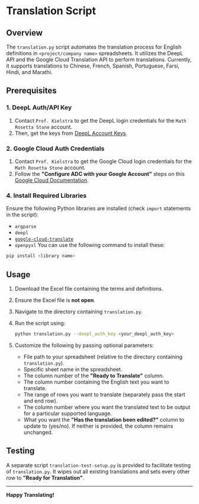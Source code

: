 # Translation Script

## Overview
The `translation.py` script automates the translation process for English definitions in `<project/company name>` spreadsheets. It utilizes the DeepL API and the Google Cloud Translation API to perform translations. Currently, it supports translations to Chinese, French, Spanish, Portuguese, Farsi, Hindi, and Marathi.

## Prerequisites

### 1. DeepL Auth/API Key
1. Contact `Prof. Kielstra` to get the DeepL login credentials for the `Math Rosetta Stone` account.
2. Then, get the keys from [DeepL Account Keys](https://www.deepl.com/en/your-account/keys).

### 2. Google Cloud Auth Credentials
1. Contact `Prof. Kielstra` to get the Google Cloud login credentials for the `Math Rosetta Stone` account.
2. Follow the **"Configure ADC with your Google Account"** steps on this [Google Cloud Documentation](https://cloud.google.com/docs/authentication/set-up-adc-local-dev-environment).

### 4. Install Required Libraries
Ensure the following Python libraries are installed (check `import` statements in the script):
  - `argparse`
  - `deepl`
  - [`google-cloud-translate`](https://cloud.google.com/translate/docs/reference/libraries/v2/python)
  - `openpyxl`
  You can use the following command to install these:
  ```bash
  pip install <library name>
  ```

## Usage
1. Download the Excel file containing the terms and definitions.
2. Ensure the Excel file is **not open**.
3. Navigate to the directory containing `translation.py`.
4. Run the script using:

   ```bash
   python translation.py --deepl_auth_key <your_deepl_auth_key>
   ```

5. Customize the following by passing optional parameters:
   - File path to your spreadsheet (relative to the directory containing `translation.py`).
   - Specific sheet name in the spreadsheet.
   - The column number of the **"Ready to Translate"** column.
   - The column number containing the English text you want to translate.
   - The range of rows you want to translate (separately pass the start and end row).
   - The column number where you want the translated text to be output for a particular supported language.
   - What you want the **"Has the translation been edited?"** column to update to (yes/no). If neither is provided, the column remains unchanged.

## Testing
A separate script `translation-test-setup.py` is provided to facilitate testing of `translation.py`. It wipes out all existing translations and sets every other row to **"Ready for Translation"**.

---

**Happy Translating!**
